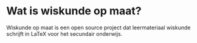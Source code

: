 # Wat is wiskunde op maat? 


Wiskunde op maat is een open source project dat leermateriaal wiskunde schrijft in LaTeX voor het secundair onderwijs. 
